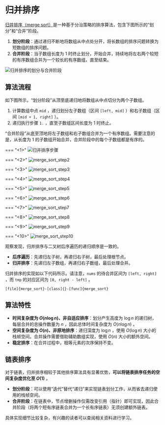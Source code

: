# 归并排序

<u>归并排序（merge sort）</u>是一种基于分治策略的排序算法，包含下图所示的“划分”和“合并”阶段。

1. **划分阶段**：通过递归不断地将数组从中点处分开，将长数组的排序问题转换为短数组的排序问题。
2. **合并阶段**：当子数组长度为 1 时终止划分，开始合并，持续地将左右两个较短的有序数组合并为一个较长的有序数组，直至结束。

![归并排序的划分与合并阶段](https://gitee.com/taoweitao/hello-algo/raw/dev/docs/chapter_sorting/merge_sort.assets/merge_sort_overview.png)

## 算法流程

如下图所示，“划分阶段”从顶至底递归地将数组从中点切分为两个子数组。

1. 计算数组中点 `mid` ，递归划分左子数组（区间 `[left, mid]` ）和右子数组（区间 `[mid + 1, right]` ）。
2. 递归执行步骤 `1.` ，直至子数组区间长度为 1 时终止。

“合并阶段”从底至顶地将左子数组和右子数组合并为一个有序数组。需要注意的是，从长度为 1 的子数组开始合并，合并阶段中的每个子数组都是有序的。

=== "<1>"
    ![归并排序步骤](https://gitee.com/taoweitao/hello-algo/raw/dev/docs/chapter_sorting/merge_sort.assets/merge_sort_step1.png)

=== "<2>"
    ![merge_sort_step2](https://gitee.com/taoweitao/hello-algo/raw/dev/docs/chapter_sorting/merge_sort.assets/merge_sort_step2.png)

=== "<3>"
    ![merge_sort_step3](https://gitee.com/taoweitao/hello-algo/raw/dev/docs/chapter_sorting/merge_sort.assets/merge_sort_step3.png)

=== "<4>"
    ![merge_sort_step4](https://gitee.com/taoweitao/hello-algo/raw/dev/docs/chapter_sorting/merge_sort.assets/merge_sort_step4.png)

=== "<5>"
    ![merge_sort_step5](https://gitee.com/taoweitao/hello-algo/raw/dev/docs/chapter_sorting/merge_sort.assets/merge_sort_step5.png)

=== "<6>"
    ![merge_sort_step6](https://gitee.com/taoweitao/hello-algo/raw/dev/docs/chapter_sorting/merge_sort.assets/merge_sort_step6.png)

=== "<7>"
    ![merge_sort_step7](https://gitee.com/taoweitao/hello-algo/raw/dev/docs/chapter_sorting/merge_sort.assets/merge_sort_step7.png)

=== "<8>"
    ![merge_sort_step8](https://gitee.com/taoweitao/hello-algo/raw/dev/docs/chapter_sorting/merge_sort.assets/merge_sort_step8.png)

=== "<9>"
    ![merge_sort_step9](https://gitee.com/taoweitao/hello-algo/raw/dev/docs/chapter_sorting/merge_sort.assets/merge_sort_step9.png)

=== "<10>"
    ![merge_sort_step10](https://gitee.com/taoweitao/hello-algo/raw/dev/docs/chapter_sorting/merge_sort.assets/merge_sort_step10.png)

观察发现，归并排序与二叉树后序遍历的递归顺序是一致的。

- **后序遍历**：先递归左子树，再递归右子树，最后处理根节点。
- **归并排序**：先递归左子数组，再递归右子数组，最后处理合并。

归并排序的实现如以下代码所示。请注意，`nums` 的待合并区间为 `[left, right]` ，而 `tmp` 的对应区间为 `[0, right - left]` 。

```src
[file]{merge_sort}-[class]{}-[func]{merge_sort}
```

## 算法特性

- **时间复杂度为 $O(n \log n)$、非自适应排序**：划分产生高度为 $\log n$ 的递归树，每层合并的总操作数量为 $n$ ，因此总体时间复杂度为 $O(n \log n)$ 。
- **空间复杂度为 $O(n)$、非原地排序**：递归深度为 $\log n$ ，使用 $O(\log n)$ 大小的栈帧空间。合并操作需要借助辅助数组实现，使用 $O(n)$ 大小的额外空间。
- **稳定排序**：在合并过程中，相等元素的次序保持不变。

## 链表排序

对于链表，归并排序相较于其他排序算法具有显著优势，**可以将链表排序任务的空间复杂度优化至 $O(1)$** 。

- **划分阶段**：可以使用“迭代”替代“递归”来实现链表划分工作，从而省去递归使用的栈帧空间。
- **合并阶段**：在链表中，节点增删操作仅需改变引用（指针）即可实现，因此合并阶段（将两个短有序链表合并为一个长有序链表）无须创建额外链表。

具体实现细节比较复杂，有兴趣的读者可以查阅相关资料进行学习。
